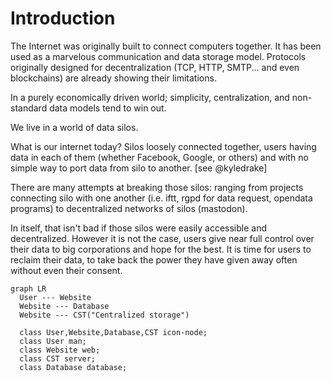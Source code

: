 # Introduction

The Internet was originally built to connect computers together. It has been used as a marvelous communication and data storage model. Protocols originally designed for decentralization (TCP, HTTP, SMTP... and even blockchains) are already showing their limitations.

In a purely economically driven world; simplicity, centralization, and non-standard data models tend to win out.

We live in a world of data silos.

What is our internet today? Silos loosely connected together, users having data in each of them (whether Facebook, Google, or others) and with no simple way to port data from silo to another. [see @kyledrake]

There are many attempts at breaking those silos: ranging from projects connecting silo with one another (i.e. iftt, rgpd for data request, opendata programs) to decentralized networks of silos (mastodon).

In itself, that isn't bad if those silos were easily accessible and decentralized. However it is not the case, users give near full control over their data to big corporations and hope for the best. It is time for users to reclaim their data, to take back the power they have given away often without even their consent.

```{.mermaid caption="Typical centralized application"}
graph LR
  User --- Website
  Website --- Database
  Website --- CST("Centralized storage")

  class User,Website,Database,CST icon-node;
  class User man;
  class Website web;
  class CST server;
  class Database database;
```
